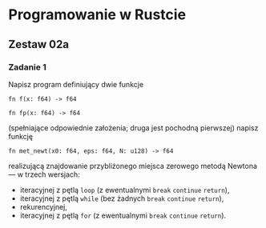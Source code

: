 # Programowanie w Rustcie

## Zestaw 02a

### Zadanie 1

Napisz program definiujący dwie funkcje

```
fn f(x: f64) -> f64
```

```
fn fp(x: f64) -> f64
```

(spełniające odpowiednie założenia; druga jest pochodną pierwszej) napisz funkcję

```
fn met_newt(x0: f64, eps: f64, N: u128) -> f64
```

realizującą znajdowanie przybliżonego miejsca zerowego metodą Newtona — w trzech wersjach:
- iteracyjnej z pętlą ```loop``` (z ewentualnymi ```break``` ```continue``` ```return```),
- iteracyjnej z pętlą ```while``` (bez żadnych ```break``` ```continue``` ```return```),
- rekurencyjnej,
- iteracyjnej z pętlą ```for``` (z ewentualnymi ```break``` ```continue``` ```return```).
